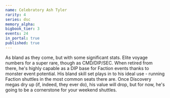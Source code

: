 ```yaml
---
name: Celebratory Ash Tyler
rarity: 4
series: dsc
memory_alpha:
bigbook_tier: 3
events: 24
in_portal: true
published: true
---
```


As bland as they come, but with some significant stats. Elite voyage numbers for a super rare, though as CMD/DIP/SEC. When retired from there, he's highly capable as a DIP base for Faction events thanks to monster event potential. His bland skill set plays in to his ideal use - running Faction shuttles in the most common seats there are. Once Discovery megas dry up (if, indeed, they ever do), his value will drop, but for now, he's going to be a cornerstone for your weekend shuttles.
